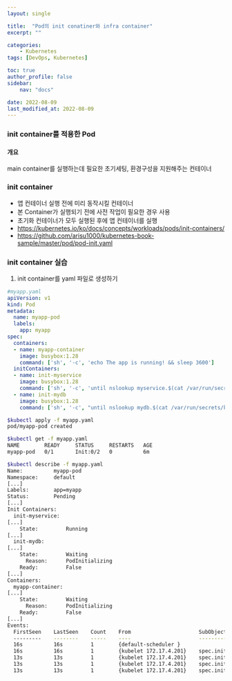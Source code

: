 ```yaml
---
layout: single

title:  "Pod의 init conatiner와 infra container"
excerpt: ""

categories:
    - Kubernetes
tags: [DevOps, Kubernetes]

toc: true
author_profile: false
sidebar:
    nav: "docs"

date: 2022-08-09
last_modified_at: 2022-08-09
---
```


### init container를 적용한 Pod

#### 개요
main container를 실행하는데 필요한 초기세팅, 환경구성을 지원해주는 컨테이너

### init container
- 앱 컨테이너 실행 전에 미리 동작시킬 컨테이너
- 본 Container가 실행되기 전에 사전 작업이 필요한 경우 사용
- 초기화 컨테이너가 모두 실행된 후에 앱 컨테이너를 실행
- https://kubernetes.io/ko/docs/concepts/workloads/pods/init-containers/
- https://github.com/arisu1000/kubernetes-book-sample/master/pod/pod-init.yaml 
 
### init container 실습
1. init container를 yaml 파일로 생성하기
``` yaml
#myapp.yaml
apiVersion: v1
kind: Pod
metadata:
  name: myapp-pod
  labels:
    app: myapp
spec:
  containers:
  - name: myapp-container
    image: busybox:1.28
    command: ['sh', '-c', 'echo The app is running! && sleep 3600'] 
  initContainers:
  - name: init-myservice
    image: busybox:1.28
    command: ['sh', '-c', 'until nslookup myservice.$(cat /var/run/secrets/kubernetes.io/serviceaccount/namespace).svc.cluster.local; do echo waiting for myservice; sleep 2; done']
  - name: init-mydb
    image: busybox:1.28
    command: ['sh', '-c', "until nslookup mydb.$(cat /var/run/secrets/kubernetes.io/serviceaccount/namespace).svc.cluster.local; do echo waiting for mydb; sleep 2; done"]
```

``` bash
$kubectl apply -f myapp.yaml
pod/myapp-pod created

$kubectl get -f myapp.yaml
NAME        READY     STATUS     RESTARTS   AGE
myapp-pod   0/1       Init:0/2   0          6m

$kubectl describe -f myapp.yaml
Name:          myapp-pod
Namespace:     default
[...]
Labels:        app=myapp
Status:        Pending
[...]
Init Containers:
  init-myservice:
[...]
    State:         Running
[...]
  init-mydb:
[...]
    State:         Waiting
      Reason:      PodInitializing
    Ready:         False
[...]
Containers:
  myapp-container:
[...]
    State:         Waiting
      Reason:      PodInitializing
    Ready:         False
[...]
Events:
  FirstSeen    LastSeen    Count    From                      SubObjectPath                           Type          Reason        Message
  ---------    --------    -----    ----                      -------------                           --------      ------        -------
  16s          16s         1        {default-scheduler }                                              Normal        Scheduled     Successfully assigned myapp-pod to 172.17.4.201
  16s          16s         1        {kubelet 172.17.4.201}    spec.initContainers{init-myservice}     Normal        Pulling       pulling image "busybox"
  13s          13s         1        {kubelet 172.17.4.201}    spec.initContainers{init-myservice}     Normal        Pulled        Successfully pulled image "busybox"
  13s          13s         1        {kubelet 172.17.4.201}    spec.initContainers{init-myservice}     Normal        Created       Created container with docker id 5ced34a04634; Security:[seccomp=unconfined]
  13s          13s         1        {kubelet 172.17.4.201}    spec.initContainers{init-myservice}     Normal        Started       Started container with docker id 5ced34a04634
```